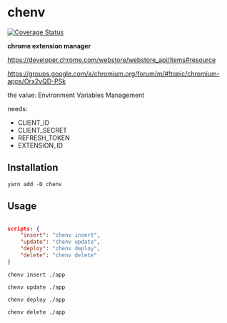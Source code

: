 # chenv

[![Coverage Status](https://coveralls.io/repos/github/kthjm/chenv/badge.svg?branch=master)](https://coveralls.io/github/kthjm/chenv?branch=master)

**chrome extension manager**

https://developer.chrome.com/webstore/webstore_api/items#resource

https://groups.google.com/a/chromium.org/forum/m/#!topic/chromium-apps/Orx2vQD-PSk

the value: Environment Variables Management

needs:
* CLIENT_ID
* CLIENT_SECRET
* REFRESH_TOKEN
* EXTENSION_ID

## Installation
```shell
yarn add -D chenv
```

## Usage

```json

scripts: {
    "insert": "chenv insert",
    "update": "chenv update",
    "deploy": "chenv deploy",
    "delete": "chenv delete"
}
```

```shell
chenv insert ./app
```
```shell
chenv update ./app
```
```shell
chenv deploy ./app
```
```shell
chenv delete ./app
```
